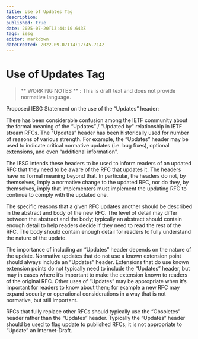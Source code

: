 ```yaml
---
title: Use of Updates Tag
description: 
published: true
date: 2025-07-20T13:44:10.643Z
tags: iesg
editor: markdown
dateCreated: 2022-09-07T14:17:45.714Z
---
```


# Use of Updates Tag
> ** WORKING NOTES ** : This is draft text and does not provide normative language.

Proposed IESG Statement on the use of the “Updates” header:

There has been considerable confusion among the IETF community about the formal meaning of the “Updates” / "Updated by" relationship in IETF stream RFCs. The “Updates” header has been historically used for number of reasons of various strength. For example, the “Updates” header may be used to indicate critical normative updates (i.e. bug fixes), optional extensions, and even “additional information”.

The IESG intends these headers to be used to inform readers of an updated RFC that they need to be aware of the RFC that updates it. The headers have no formal meaning beyond that. In particular, the headers do not, by themselves, imply a normative change to the updated RFC, nor do they, by themselves, imply that implementers must implement the updating RFC to continue to comply with the updated one. 

The specific reasons that a given RFC updates another should be described in the abstract and body of the new RFC. The level of detail may differ between the abstract and the body; typically an abstract should contain enough detail to help readers decide if they need to read the rest of the RFC. The body should contain enough detail for readers to fully understand the nature of the update.

The importance of including an “Updates” header depends on the nature of the update. Normative updates that do not use a known extension point should always include an “Updates” header. Extensions that do use known extension points do not typically need to include the “Updates” header, but may in cases where it’s important to make the extension known to readers of the original RFC. Other uses of “Updates” may be appropriate when it’s important for readers to know about them; for example a new RFC may expand security or operational considerations in a way that is not normative, but still important.

RFCs that fully replace other RFCs should typically use the “Obsoletes” header rather than the “Updates” header. Typically the “Updates” header should be used to flag update to published RFCs; it is not appropriate to “Update” an Internet-Draft. 